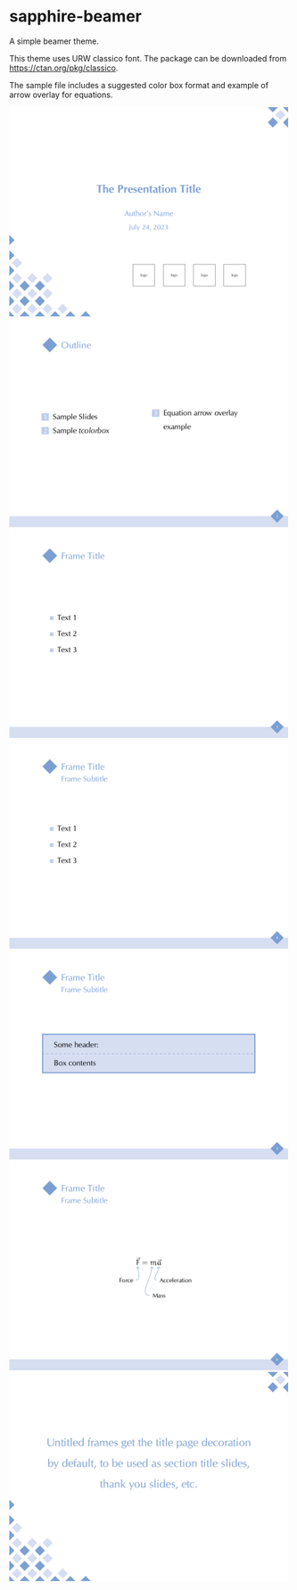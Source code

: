 # sapphire-beamer
A simple beamer theme.

This theme uses URW classico font. The package can be downloaded from https://ctan.org/pkg/classico.

The sample file includes a suggested color box format and example of arrow overlay for equations.

<img src='img/beamer_sample-1.png' style="width:500px;"/>  
<img src='img/beamer_sample-2.png' style="width:500px;"/>  
<img src='img/beamer_sample-3.png' style="width:500px;"/>  
<img src='img/beamer_sample-4.png' style="width:500px;"/>  
<img src='img/beamer_sample-5.png' style="width:500px;"/>  
<img src='img/beamer_sample-6.png' style="width:500px;"/>  
<img src='img/beamer_sample-7.png' style="width:500px;"/>  
